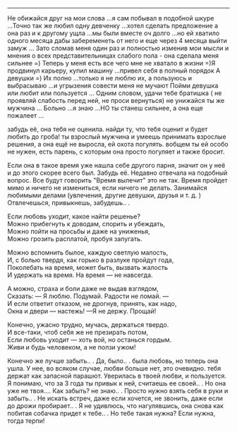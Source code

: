 ___

Не обижайся друг на мои слова ...я сам побывал в подобной шкуре ...Точно так же любил одну девченку ...хотел сделать предложение а она раз и к другому ущла ...мы были вместе оч долго ...но ей хватило одного месяца дабы забеременеть от него и еще через 4 месяца выйти замуж ... Зато сломав меня один раз и полностью изменив мои мысли и мнения о всех представительницах слабого пола - она сделала меня сильнее =) Теперь у меня есть все чего мне не хватало в жизни =)Я продвинул карьеру, купил машину ...привел себя в полный порядок А девушки =) Их полно ...только я не люблю их, а пользуюсь и выбрасываю ...и угрызения совести меня не мучают Пойми девушка или любит или пользуется ... Одним словом, удачи тебе братишка ( не проявляй слабость перед ней, не проси вернуться) не унижайся ты же мужчина ... Больно ...я знаю ...НО ты станеш сильнее, а она еще пожалеет ...

забудь её, она тебя не оценила. найди ту, что тебя оценит и будет любить до гроба! ты взрослый мужчина и умеешь принимать взрослые решения, а она ещё не выросла, ей охота погулять. вобщем ты ей особо не нужен, есть парень, с которым она просто погуляет и также бросит.

Если она в такое время уже нашла себе другого парня, значит он у неё и до этого скорее всего был. Забудь её. Недавно отвечала на подобный вопрос. Все будут говорить "Время вылечит" это не так. Время пройдет мимо и ничего не измениться, если ничего не делать. Занимайся любимыми делами (увлечения, другие девушки, друзья и т. д. ) Отвлечешься, привыкнешь, забудешь.. .

Если любовь уходит, какое найти решенье?  
Можно прибегнуть к доводам, спорить и убеждать,  
Можно пойти на просьбы и даже на униженья,  
Можно грозить расплатой, пробуя запугать.

Можно вспомнить былое, каждую светлую малость,  
И, с болью твердя, как горько в разлуке пройдут года,  
Поколебать на время, может быть, вызвать жалость  
И удержать на время. На время — не навсегда.

А можно, страха и боли даже не выдав взглядом,  
Сказать: — Я люблю. Подумай. Радости не ломай. —  
И если ответит отказом, не дрогнув, принять, как надо,  
Окна и двери — настежь! —Я не держу. Прощай!

Конечно, ужасно трудно, мучась, держаться твердо.  
И все-таки, чтоб себя же не презирать потом,  
Если любовь уходит — хоть вой, но останься гордым.  
Живи и будь человеком, а не ползи ужом!

Конечно же лучше забыть.. . Да, было.. . была любовь, но теперь она ушла. У нее, во всяком случае, любви больше нет, это очевидно. тебя держат как запасной парашют. Уверилась в твоей любви, и пользуется. Я понимаю, что за 3 года ты привык к ней, считаешь ее своей.. . Но она уже не твоя.... Как забыть? не знаю.. . Просто нужно взять себя в руки и забыть.. . Не искать встреч, даже если хочется, не звонить, даже если до дрожи пробирает.. . Я не удивлюсь, что нагулявшись, она снова как побитая собачка придет к тебе.. . Но тебе такая нужна? Если нужна, тогда терпи!

